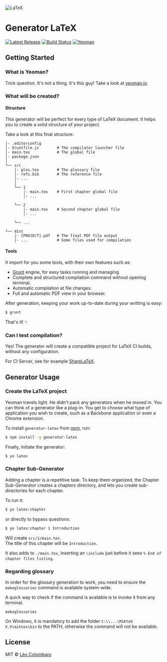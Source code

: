 ﻿![LaTeX](https://upload.wikimedia.org/wikipedia/commons/thumb/9/92/LaTeX_logo.svg/220px-LaTeX_logo.svg.png)

Generator LaTeX
===============
[![Latest Release](https://img.shields.io/npm/v/generator-latex.svg?style=flat)](https://www.npmjs.org/package/generator-latex)
[![Build Status](https://img.shields.io/travis/LeoColomb/generator-latex.svg?style=flat)](https://travis-ci.org/LeoColomb/generator-latex)
[![Yeoman](https://img.shields.io/badge/generator-yeoman-5aadbb.svg?style=flat)](http://yeoman.io)

## Getting Started

### What is Yeoman?

Trick question. It's not a thing. It's this guy! Take a look at [yeoman.io](http://yeoman.io).

### What will be created?

#### Structure

This generator will be perfect for every type of LaTeX document.
It helps you to create a solid structure of your project.

Take a look at this final structure:

```
│- .editorconfig
│- Gruntfile.js        # The compilator launcher file
│- main.tex            # The global file
│- package.json
│
└── src
    │- glos.tex        # The glossary file
    │- refs.bib        # The reference file
    │- ...
    │
    └── 1
        │- main.tex    # First chapter global file
        │- ...

    └── 2
        │- main.tex    # Second chapter global file
        │- ...

    └── ...

└── dist
    │- [PROJECT].pdf   # The final PDF file output
    │- ...             # Some files used for compilation
```

#### Tools

It import for you some tools, with their own features such as:
* [Grunt](http://gruntjs.com/) engine, for easy tasks running and managing.
* Complete and structured compilation command without opening terminal.
* Automatic compilation at file changes.
* Full and automatic PDF view in your browser.

After generation, keeping your work up-to-date during your writting is easy:

```bash
$ grunt
```

That's it! :sparkles:

### Can I test compilation?

Yes! The generator will create a compatible project for LaTeX CI builds,
without any configuration.

For CI Server, see for example [ShareLaTeX](https://www.sharelatex.com/github/).

## Generator Usage

### Create the LaTeX project

Yeoman travels light. He didn't pack any generators when he moved in. You can think of a generator like a plug-in. You get to choose what type of application you wish to create, such as a Backbone application or even a Chrome extension.

To install `generator-latex` from [npm](https://www.npmjs.org/), run:

```bash
$ npm install -g generator-latex
```

Finally, initiate the generator:

```bash
$ yo latex
```

### Chapter Sub-Generator

Adding a chapter is a repetitive task. To keep them organized, the Chapter Sub-Generator creates a chapters directory, and lets you create sub-directories for each chapter.

To run it:
```bash
$ yo latex:chapter
```

or directly to bypass questions:

```bash
$ yo latex:chapter 1 Introduction
```

Will create `src/1/main.tex`.  
The title of this chapter will be `Introduction`.

It also adds to `./main.tex`, inserting an `\include` just before it sees `% End of chapter files listing`.

### Regarding glossary

In order for the glossary generation to work, you need to ensure the `makeglossaries` command is available system-wide.

A quick way to check if the command is available is to invoke it from any terminal.

```
makeglossaries
```

On Windows, it is mandatory to add the folder `C:\\...\MiKteX X.X\miktex\bin` to the PATH, otherwise the command will not be available.

## License

MIT © [Léo Colombaro](http://colombaro.fr)
